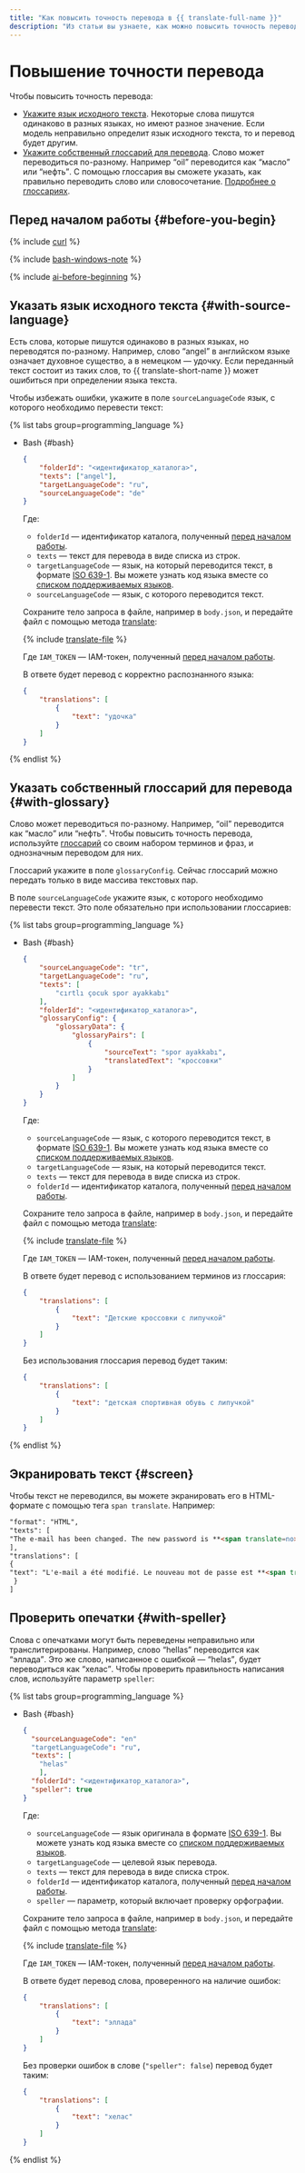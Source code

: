 ```yaml
---
title: "Как повысить точность перевода в {{ translate-full-name }}"
description: "Из статьи вы узнаете, как можно повысить точность перевода." 
---
```


# Повышение точности перевода

Чтобы повысить точность перевода:

* [Укажите язык исходного текста](#with-source-language). Некоторые слова пишутся одинаково в разных языках, но имеют разное значение. Если модель неправильно определит язык исходного текста, то и перевод будет другим.
* [Укажите собственный глоссарий для перевода](#with-glossary). Слово может переводиться по-разному. Например <q>oil</q> переводится как <q>масло</q> или <q>нефть</q>. С помощью глоссария вы сможете указать, как правильно переводить слово или словосочетание. [Подробнее о глоссариях](../concepts/glossary.md).

## Перед началом работы {#before-you-begin}

{% include [curl](../../_includes/curl.md) %}

{% include [bash-windows-note](../../_includes/translate/bash-windows-note.md) %}

{% include [ai-before-beginning](../../_includes/translate/ai-before-beginning.md) %}


## Указать язык исходного текста {#with-source-language}

Есть слова, которые пишутся одинаково в разных языках, но переводятся по-разному. Например, слово <q>angel</q> в английском языке означает духовное существо, а в немецком — удочку. Если переданный текст состоит из таких слов, то {{ translate-short-name }} может ошибиться при определении языка текста.

Чтобы избежать ошибки, укажите в поле `sourceLanguageCode` язык, с которого необходимо перевести текст:

{% list tabs group=programming_language %}

- Bash {#bash}

    ```json
    {
        "folderId": "<идентификатор_каталога>",
        "texts": ["angel"],
        "targetLanguageCode": "ru",
        "sourceLanguageCode": "de"
    }
    ```

    Где:

    * `folderId` — идентификатор каталога, полученный [перед началом работы](#before-begin).
    * `texts` — текст для перевода в виде списка из строк.
    * `targetLanguageCode` — язык, на который переводится текст, в формате [ISO 639-1](https://ru.wikipedia.org/wiki/ISO_639-1). Вы можете узнать код языка вместе со [списком поддерживаемых языков](../../translate/operations/list.md).
    * `sourceLanguageCode` — язык, с которого переводится текст.

    Сохраните тело запроса в файле, например в `body.json`, и передайте файл с помощью метода [translate](../api-ref/Translation/translate):

    {% include [translate-file](../../_includes/translate/translate-file.md) %}

    Где `IAM_TOKEN` — IAM-токен, полученный [перед началом работы](#before-begin).

    В ответе будет перевод с корректно распознанного языка:

    ```json
    {
        "translations": [
            {
                "text": "удочка"
            }
        ]
    }
    ```

{% endlist %}

## Указать собственный глоссарий для перевода {#with-glossary}

Слово может переводиться по-разному. Например, <q>oil</q> переводится как <q>масло</q> или <q>нефть</q>. Чтобы повысить точность перевода, используйте [глоссарий](../concepts/glossary.md) со своим набором терминов и фраз, и однозначным переводом для них.

Глоссарий укажите в поле `glossaryConfig`. Сейчас глоссарий можно передать только в виде массива текстовых пар.

В поле `sourceLanguageCode` укажите язык, с которого необходимо перевести текст. Это поле обязательно при использовании глоссариев:

{% list tabs group=programming_language %}

- Bash {#bash}

    ```json
    {
        "sourceLanguageCode": "tr",
        "targetLanguageCode": "ru",
        "texts": [
            "cırtlı çocuk spor ayakkabı"
        ],
        "folderId": "<идентификатор_каталога>",
        "glossaryConfig": {
            "glossaryData": {
                "glossaryPairs": [
                    {
                        "sourceText": "spor ayakkabı",
                        "translatedText": "кроссовки"
                    }
                ]
            }
        }
    }
    ```

    Где:

    * `sourceLanguageCode` — язык, с которого переводится текст, в формате [ISO 639-1](https://ru.wikipedia.org/wiki/ISO_639-1). Вы можете узнать код языка вместе со [списком поддерживаемых языков](../../translate/operations/list.md).
    * `targetLanguageCode` — язык, на который переводится текст.
    * `texts` — текст для перевода в виде списка из строк.
    * `folderId` — идентификатор каталога, полученный [перед началом работы](#before-begin).

    Сохраните тело запроса в файле, например в `body.json`, и передайте файл с помощью метода [translate](../api-ref/Translation/translate):

    {% include [translate-file](../../_includes/translate/translate-file.md) %}

    Где `IAM_TOKEN` — IAM-токен, полученный [перед началом работы](#before-begin).

    В ответе будет перевод с использованием терминов из глоссария:

    ```json
    {
        "translations": [
            {
                "text": "Детские кроссовки с липучкой"
            }
        ]
    }
    ```

    Без использования глоссария перевод будет таким:

    ```json
    {
        "translations": [
            {
                "text": "детская спортивная обувь с липучкой"
            }
        ]
    }
    ```

{% endlist %}

## Экранировать текст {#screen}

Чтобы текст не переводился, вы можете экранировать его в HTML-формате с помощью тега `span translate`. Например:

```html
"format": "HTML",
"texts": [
"The e-mail has been changed. The new password is **<span translate=no>**%\$Qvd14aa2NMc**</span>**"
],
"translations": [
{
"text": "L'e-mail a été modifié. Le nouveau mot de passe est **<span translate="no">**%\$Qvd14aa2NMc**</span>**"
 }
]
```

## Проверить опечатки {#with-speller}

Слова с опечатками могут быть переведены неправильно или транслитерированы. Например, слово <q>hellas</q> переводится как <q>эллада</q>. Это же слово, написанное с ошибкой — <q>helas</q>, будет переводиться как <q>хелас</q>. Чтобы проверить правильность написания слов, используйте параметр `speller`:

{% list tabs group=programming_language %}

- Bash {#bash}

    ```json
    {
      "sourceLanguageCode": "en"
      "targetLanguageCode": "ru",
      "texts": [
        "helas"
        ],
      "folderId": "<идентификатор_каталога>",
      "speller": true
    }
    ```

    Где:

    * `sourceLanguageCode` — язык оригинала в формате [ISO 639-1](https://ru.wikipedia.org/wiki/ISO_639-1). Вы можете узнать код языка вместе со [списком поддерживаемых языков](../../translate/operations/list.md).
    * `targetLanguageCode` — целевой язык перевода.
    * `texts` — текст для перевода в виде списка строк.
    * `folderId` — идентификатор каталога, полученный [перед началом работы](#before-begin).
    * `speller` — параметр, который включает проверку орфографии.

    Сохраните тело запроса в файле, например в `body.json`, и передайте файл с помощью метода [translate](../api-ref/Translation/translate):

    {% include [translate-file](../../_includes/translate/translate-file.md) %}

    Где `IAM_TOKEN` — IAM-токен, полученный [перед началом работы](#before-begin).

    В ответе будет перевод слова, проверенного на наличие ошибок:
    
    ```json
    {
        "translations": [
            {
                "text": "эллада"
            }
        ]
    }
    ```

    Без проверки ошибок в слове (`"speller": false`) перевод будет таким:

    ```json
    {
        "translations": [
            {
                "text": "хелас"
            }
        ]
    }
    ```

{% endlist %}

